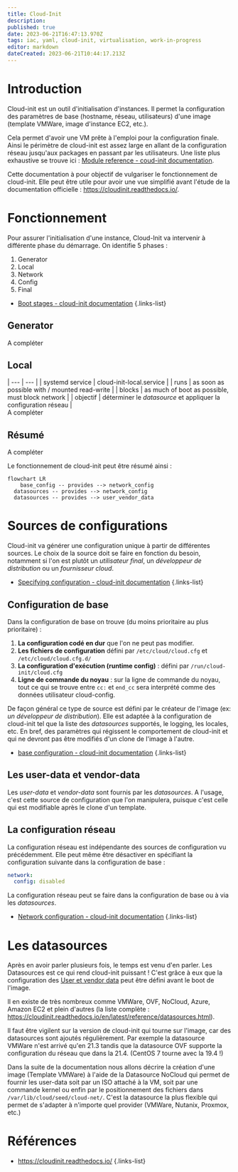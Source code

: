 ```yaml
---
title: Cloud-Init
description: 
published: true
date: 2023-06-21T16:47:13.970Z
tags: iac, yaml, cloud-init, virtualisation, work-in-progress
editor: markdown
dateCreated: 2023-06-21T10:44:17.213Z
---
```


# Introduction

Cloud-init est un outil d'initialisation d'instances. Il permet la configuration des paramètres de base (hostname, réseau, utilisateurs) d'une image (template VMWare, image d'instance EC2, etc.).

Cela permet d'avoir une VM prête à l'emploi pour la configuration finale. Ainsi le périmètre de cloud-init est assez large en allant de la configuration réseau jusqu'aux packages en passant par les utilisateurs. Une liste plus exhaustive se trouve ici : [Module reference - coud-init documentation](https://cloudinit.readthedocs.io/en/latest/reference/modules.html).


Cette documentation à pour objectif de vulgariser le fonctionnement de cloud-init. Elle peut être utile pour avoir une vue simplifié avant l'étude de la documentation officielle : https://cloudinit.readthedocs.io/.

# Fonctionnement
Pour assurer l'initialisation d'une instance, Cloud-Init va intervenir à différente phase du démarrage. On identifie 5 phases :
1. Generator
2. Local
3. Network
4. Config
5. Final

- [Boot stages - cloud-init documentation](https://cloudinit.readthedocs.io/en/latest/explanation/boot.html)
{.links-list}

## Generator
A compléter

## Local
| --- | --- |
| systemd service | cloud-init-local.service |
| runs | as soon as possible with / mounted read-write |
| blocks | as much of boot as possible, must block network |
| objectif | déterminer le *datasource* et appliquer la configuration réseau |  
A compléter

## 

## Résumé
A compléter

Le fonctionnement de cloud-init peut être résumé ainsi :

```mermaid
flowchart LR
	base_config -- provides --> network_config
  datasources -- provides --> network_config
  datasources -- provides --> user_vendor_data 
```

# Sources de configurations
Cloud-init va générer une configuration unique à partir de différentes sources. Le choix de la source doit se faire en fonction du besoin, notamment si l'on est plutôt un *utilisateur final*, un *développeur de distribution* ou un *fournisseur cloud*.

- [Specifying configuration - cloud-init documentation](https://cloudinit.readthedocs.io/en/latest/explanation/configuration.html#specifying-configuration)
{.links-list}

## Configuration de base
Dans la configuration de base on trouve (du moins prioritaire au plus prioritaire) :
1. **La configuration codé en dur** que l'on ne peut pas modifier.
2. **Les fichiers de configuration** défini par `/etc/cloud/cloud.cfg` et `/etc/cloud/cloud.cfg.d/`
3. **La configuration d'exécution (runtime config)** : défini par `/run/cloud-init/cloud.cfg`
4. **Ligne de commande du noyau** : sur la ligne de commande du noyau, tout ce qui se trouve entre `cc:` et `end_cc` sera interprété comme des données utilisateur cloud-config.

De façon général ce type de source est défini par le créateur de l'image (ex: *un développeur de distribution*). Elle est adaptée à la configuration de cloud-init tel que la liste des *datasources* supportés, le logging, les locales, etc. En bref, des paramètres qui régissent le comportement de cloud-init et qui ne devront pas être modifiés d'un clone de l'image à l'autre.

- [base configuration - cloud-init documentation](https://cloudinit.readthedocs.io/en/latest/explanation/configuration.html#base-configuration)
{.links-list}

## Les user-data et vendor-data

Les *user-data* et *vendor-data* sont fournis par les *datasources*. A l'usage, c'est cette source de configuration que l'on manipulera, puisque c'est celle qui est modifiable après le clone d'un template.

## La configuration réseau
La configuration réseau est indépendante des sources de configuration vu précédemment. Elle peut même être désactiver en spécifiant la configuration suivante dans la configuration de base :

```yaml
network:
  config: disabled
```

La configuration réseau peut se faire dans la configuration de base ou à via les *datasources*.

- [Network configuration - cloud-init documentation](https://cloudinit.readthedocs.io/en/latest/reference/network-config.html)
{.links-list}

# Les datasources

Après en avoir parler plusieurs fois, le temps est venu d'en parler. Les Datasources est ce qui rend cloud-init puissant ! C'est grâce à eux que la configuration des [User et vendor data](#les-user-data-et-vendor-data) peut être défini avant le boot de l'image.


Il en existe de très nombreux comme VMWare, OVF, NoCloud, Azure, Amazon EC2 et plein d'autres (la liste complète : https://cloudinit.readthedocs.io/en/latest/reference/datasources.html).


Il faut être vigilent sur la version de cloud-init qui tourne sur l'image, car des datasources sont ajoutés régulièrement. Par exemple la datasource VMWare n'est arrivé qu'en 21.3 tandis que la datasource OVF supporte la configuration du réseau que dans la 21.4. (CentOS 7 tourne avec la 19.4 !) 


Dans la suite de la documentation nous allons décrire la création d'une image (Template VMWare) à l'aide de la Datasource NoCloud qui permet de fournir les user-data soit par un ISO attaché à la VM, soit par une commande kernel ou enfin par le positionnement des fichiers dans `/var/lib/cloud/seed/cloud-net/`. C'est la datasource la plus flexible qui permet de s'adapter à n'importe quel provider (VMWare, Nutanix, Proxmox, etc.)

# Références
- https://cloudinit.readthedocs.io/
{.links-list}
